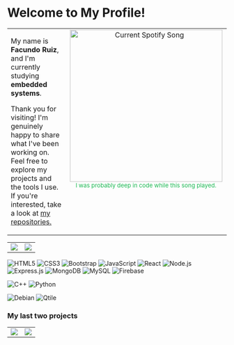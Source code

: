 # Welcome to My Profile!

<table>
  <tr>
    <td valign="top" width="465">
      <p>My name is <strong>Facundo Ruiz</strong>, and I'm currently studying <strong>embedded systems</strong>.</p>
      <p>Thank you for visiting! I'm genuinely happy to share what I've been working on. Feel free to explore my projects and the tools I use. If you're interested, take a look at <a href="https://github.com/facumruiz?tab=repositories">my repositories.</a></p>
    </td>
    <td valign="top" width="425">
<div align="center">
  <a href="https://facundoruizdev.pythonanywhere.com/link">
    <img src="https://facundoruizdev.pythonanywhere.com/?theme=dark" alt="Current Spotify Song" width="350">
  </a>
</div>
      <div align="center">
          <sub style="color: #1DB954;">I was probably deep in code while this song played.</sub>
      </div>
    </td>
  </tr>
</table>

<table>
  <tr>
    <td valign="top">
      <a href="https://github.com/anuraghazra/github-readme-stats">
        <img src="https://github-readme-stats.vercel.app/api?username=facumruiz&show_icons=true&theme=transparent&title_color=ffffff&card_width=400&hide_border=true" />
      </a>
    </td>
    <td valign="top">
      <a href="https://github.com/anuraghazra/github-readme-stats">
        <img src="https://github-readme-stats.vercel.app/api/top-langs/?username=facumruiz&layout=compact&theme=transparent&title_color=ffffff&card_width=400&hide_border=true" />
      </a>
    </td>
  </tr>
</table>

![HTML5](https://img.shields.io/badge/-HTML5-E34F26?style=flat&logo=html5&logoColor=white)
![CSS3](https://img.shields.io/badge/-CSS3-1572B6?style=flat&logo=css3&logoColor=white)
![Bootstrap](https://img.shields.io/badge/-Bootstrap-563D7C?style=flat&logo=bootstrap&logoColor=white)
![JavaScript](https://img.shields.io/badge/-JavaScript-eed718?style=flat&logo=javascript&logoColor=ffffff)
![React](https://img.shields.io/badge/-React-000000?style=flat&logo=react&logoColor=00c8ff)
![Node.js](https://img.shields.io/badge/-Node.js-3C873A?style=flat&logo=Node.js&logoColor=white)
![Express.js](https://img.shields.io/badge/-Express.js-787878?style=flat)
![MongoDB](https://img.shields.io/badge/-MongoDB-4DB33D?style=flat&logo=mongodb&logoColor=FFFFFF)
![MySQL](https://img.shields.io/badge/-MySQL-F29111?style=flat&logo=mysql&logoColor=FFFFFF)
![Firebase](https://img.shields.io/badge/-Firebase-FFA611?style=flat&logo=firebase&logoColor=FFFFFF)

![C++](https://img.shields.io/badge/-C%20&%20C++-659ad2?style=flat&logo=c%2B%2B&logoColor=ffffff)
![Python](https://img.shields.io/badge/-Python-black?style=flat&logo=python&logoColor=white)

![Debian](https://img.shields.io/badge/-Debian-A81D33?style=flat&logo=debian&logoColor=white)
![Qtile](https://img.shields.io/badge/-Qtile-000000?style=flat&logo=qtile&logoColor=white)

### My last two projects
<table>
  <tr>
    <td valign="top">
      <a href="https://github.com/facumruiz/nodejs-api">
        <img src="https://github-readme-stats.vercel.app/api/pin/?username=facumruiz&repo=nodejs-api&theme=transparent&title_color=ffffff&card_width=400&hide_border=true" />
      </a>
    </td>
    <td valign="top">
      <a href="https://github.com/facumruiz/ESP-RC522">
        <img src="https://github-readme-stats.vercel.app/api/pin/?username=facumruiz&repo=ESP-RC522&theme=transparent&title_color=ffffff&card_width=400&hide_border=true" />
      </a>
    </td>
  </tr>
</table>
